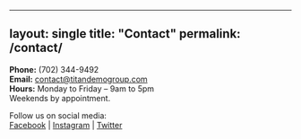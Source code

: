 
---
layout: single
title: "Contact"
permalink: /contact/
---

**Phone:** (702) 344-9492  
**Email:** [contact@titandemogroup.com](mailto:contact@titandemogroup.com)  
**Hours:** Monday to Friday – 9am to 5pm  
Weekends by appointment.

Follow us on social media:  
[Facebook](#) | [Instagram](#) | [Twitter](#)
